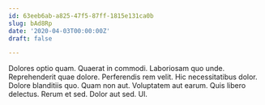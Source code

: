 ```yaml
---
id: 63eeb6ab-a825-47f5-87ff-1815e131ca0b
slug: bAd8Rp
date: '2020-04-03T00:00:00Z'
draft: false

---
```


Dolores optio quam. Quaerat in commodi. Laboriosam quo unde. Reprehenderit quae dolore. Perferendis rem velit. Hic necessitatibus dolor. Dolore blanditiis quo. Quam non aut. Voluptatem aut earum. Quis libero delectus. Rerum et sed. Dolor aut sed. Ul.
